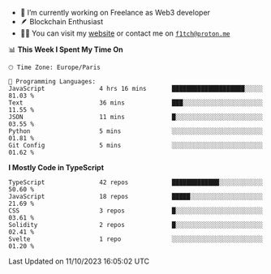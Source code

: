 - 🔭 I’m currently working on Freelance as Web3 developer
- 🪶 Blockchain Enthusiast
- 👨‍💻 You can visit my [website](https://f1tch.xyz) or contact me on [`f1tch@proton.me`](mailto:f1tch@proton.me)

<!--START_SECTION:waka-->
📊 **This Week I Spent My Time On** 

```text
🕑︎ Time Zone: Europe/Paris

💬 Programming Languages: 
JavaScript               4 hrs 16 mins       ████████████████████░░░░░   81.03 % 
Text                     36 mins             ███░░░░░░░░░░░░░░░░░░░░░░   11.55 % 
JSON                     11 mins             █░░░░░░░░░░░░░░░░░░░░░░░░   03.55 % 
Python                   5 mins              ░░░░░░░░░░░░░░░░░░░░░░░░░   01.81 % 
Git Config               5 mins              ░░░░░░░░░░░░░░░░░░░░░░░░░   01.62 % 
```

**I Mostly Code in TypeScript** 

```text
TypeScript               42 repos            █████████████░░░░░░░░░░░░   50.60 % 
JavaScript               18 repos            █████░░░░░░░░░░░░░░░░░░░░   21.69 % 
CSS                      3 repos             █░░░░░░░░░░░░░░░░░░░░░░░░   03.61 % 
Solidity                 2 repos             █░░░░░░░░░░░░░░░░░░░░░░░░   02.41 % 
Svelte                   1 repo              ░░░░░░░░░░░░░░░░░░░░░░░░░   01.20 % 
```




 Last Updated on 11/10/2023 16:05:02 UTC
<!--END_SECTION:waka-->
